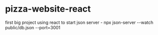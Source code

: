 # pizza-website-react
first big project using react
to start json server - npx json-server --watch public/db.json --port=3001
